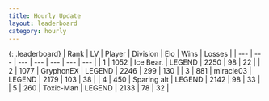 ```yaml
---
title: Hourly Update
layout: leaderboard
category: hourly
---
```


{: .leaderboard}
| Rank | LV | Player | Division | Elo | Wins | Losses |
| --- | --- | --- | --- | --- | --- | --- |
| <span data-change="0">1</span> | 1052 | <span title="ID: 417840">Ice Bear.</span> | LEGEND | <span data-change="8">2250</span> | <span data-change="1">98</span> | <span data-change="0">22</span> |
| <span data-change="0">2</span> | 1077 | <span title="ID: 315148">GryphonEX</span> | LEGEND | <span data-change="6">2246</span> | <span data-change="2">299</span> | <span data-change="0">130</span> |
| <span data-change="0">3</span> | 881 | <span title="ID: 416373">miracle03</span> | LEGEND | <span data-change="-8">2179</span> | <span data-change="0">103</span> | <span data-change="1">38</span> |
| <span data-change="0">4</span> | 450 | <span title="ID: 382502">Sparing alt</span> | LEGEND | <span data-change="0">2142</span> | <span data-change="0">98</span> | <span data-change="0">33</span> |
| <span data-change="0">5</span> | 260 | <span title="ID: 521263">Toxic-Man</span> | LEGEND | <span data-change="0">2133</span> | <span data-change="0">78</span> | <span data-change="0">32</span> |